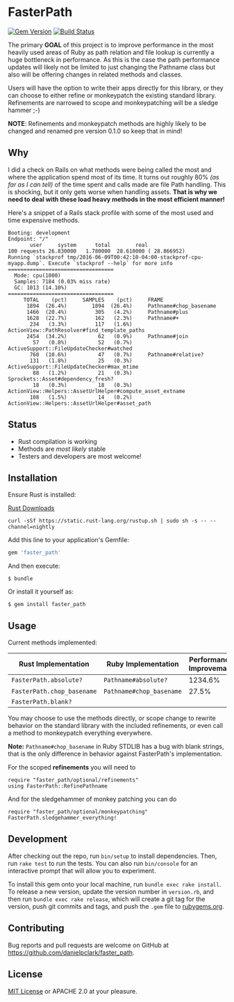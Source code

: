 # FasterPath
[![Gem Version](https://badge.fury.io/rb/faster_path.svg)](https://badge.fury.io/rb/faster_path)
[![Build Status](https://travis-ci.org/danielpclark/faster_path.svg?branch=master)](https://travis-ci.org/danielpclark/faster_path)

The primary **GOAL** of this project is to improve performance in the most heavily used areas of Ruby as
path relation and file lookup is currently a huge bottleneck in performance.  As this is the case the
path performance updates will likely not be limited to just changing the Pathname class but also will
be offering changes in related methods and classes.

Users will have the option to write their apps directly for this library, or they can choose to either
refine or monkeypatch the existing standard library.  Refinements are narrowed to scope and monkeypatching will
be a sledge hammer ;-)

**NOTE**: Refinements and monkeypatch methods are highly likely to be changed and renamed pre version
0.1.0 so keep that in mind!

## Why

I did a check on Rails on what methods were being called the most and where the application spend
most of its time.  It turns out roughly 80% _(as far as I can tell)_ of the time spent and calls made
are file Path handling.  This is shocking, but it only gets worse when handling assets.  **That is
why we need to deal with these load heavy methods in the most efficient manner!**

Here's a snippet of a Rails stack profile with some of the most used and time expensive methods.

```
Booting: development
Endpoint: "/"
       user     system      total        real
100 requests 26.830000   1.780000  28.610000 ( 28.866952)
Running `stackprof tmp/2016-06-09T00:42:10-04:00-stackprof-cpu-myapp.dump`. Execute `stackprof --help` for more info
==================================
  Mode: cpu(1000)
  Samples: 7184 (0.03% miss rate)
  GC: 1013 (14.10%)
==================================
     TOTAL    (pct)     SAMPLES    (pct)     FRAME
      1894  (26.4%)        1894  (26.4%)     Pathname#chop_basename
      1466  (20.4%)         305   (4.2%)     Pathname#plus
      1628  (22.7%)         162   (2.3%)     Pathname#+
       234   (3.3%)         117   (1.6%)     ActionView::PathResolver#find_template_paths
      2454  (34.2%)          62   (0.9%)     Pathname#join
        57   (0.8%)          52   (0.7%)     ActiveSupport::FileUpdateChecker#watched
       760  (10.6%)          47   (0.7%)     Pathname#relative?
       131   (1.8%)          25   (0.3%)     ActiveSupport::FileUpdateChecker#max_mtime
        88   (1.2%)          21   (0.3%)     Sprockets::Asset#dependency_fresh?
        18   (0.3%)          18   (0.3%)     ActionView::Helpers::AssetUrlHelper#compute_asset_extname
       108   (1.5%)          14   (0.2%)     ActionView::Helpers::AssetUrlHelper#asset_path
```

## Status

* Rust compilation is working
* Methods are _most likely_ stable
* Testers and developers are most welcome!

## Installation

Ensure Rust is installed:

[Rust Downloads](https://www.rust-lang.org/downloads.html)

```
curl -sSf https://static.rust-lang.org/rustup.sh | sudo sh -s -- --channel=nightly
```

Add this line to your application's Gemfile:

```ruby
gem 'faster_path'
```

And then execute:

    $ bundle

Or install it yourself as:

    $ gem install faster_path

## Usage

Current methods implemented:

|Rust Implementation|Ruby Implementation|Performance Improvemant|
|---|---|---|
| `FasterPath.absolute?` | `Pathname#absolute?` | 1234.6% |
| `FasterPath.chop_basename` | `Pathname#chop_basename` | 27.5% |
| `FasterPath.blank?` | | |

You may choose to use the methods directly, or scope change to rewrite behavior on the
standard library with the included refinements, or even call a method to monkeypatch 
everything everywhere.

**Note:** `Pathname#chop_basename` in Ruby STDLIB has a bug with blank strings, that is the
only difference in behavior against FasterPath's implementation.

For the scoped **refinements** you will need to

```
require "faster_path/optional/refinements"
using FasterPath::RefinePathname
```

And for the sledgehammer of monkey patching you can do

```
require "faster_path/optional/monkeypatching"
FasterPath.sledgehammer_everything!
```

## Development

After checking out the repo, run `bin/setup` to install dependencies. Then, run `rake test` to run the tests. You can also run `bin/console` for an interactive prompt that will allow you to experiment.

To install this gem onto your local machine, run `bundle exec rake install`. To release a new version, update the version number in `version.rb`, and then run `bundle exec rake release`, which will create a git tag for the version, push git commits and tags, and push the `.gem` file to [rubygems.org](https://rubygems.org).

## Contributing

Bug reports and pull requests are welcome on GitHub at https://github.com/danielpclark/faster_path.


## License

[MIT License](http://opensource.org/licenses/MIT) or APACHE 2.0 at your pleasure.

